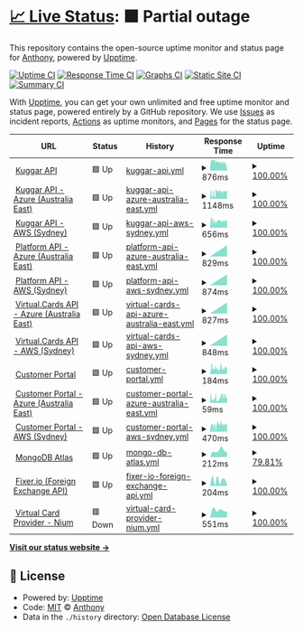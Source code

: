 # [📈 Live Status](https://demo.upptime.js.org): <!--live status--> **🟧 Partial outage**

This repository contains the open-source uptime monitor and status page for [Anthony](https://demo.upptime.js.org), powered by [Upptime](https://github.com/upptime/upptime).

[![Uptime CI](https://github.com/kuggar-anthony/upptime/workflows/Uptime%20CI/badge.svg)](https://github.com/kuggar-anthony/upptime/actions?query=workflow%3A%22Uptime+CI%22)
[![Response Time CI](https://github.com/kuggar-anthony/upptime/workflows/Response%20Time%20CI/badge.svg)](https://github.com/kuggar-anthony/upptime/actions?query=workflow%3A%22Response+Time+CI%22)
[![Graphs CI](https://github.com/kuggar-anthony/upptime/workflows/Graphs%20CI/badge.svg)](https://github.com/kuggar-anthony/upptime/actions?query=workflow%3A%22Graphs+CI%22)
[![Static Site CI](https://github.com/kuggar-anthony/upptime/workflows/Static%20Site%20CI/badge.svg)](https://github.com/kuggar-anthony/upptime/actions?query=workflow%3A%22Static+Site+CI%22)
[![Summary CI](https://github.com/kuggar-anthony/upptime/workflows/Summary%20CI/badge.svg)](https://github.com/kuggar-anthony/upptime/actions?query=workflow%3A%22Summary+CI%22)

With [Upptime](https://upptime.js.org), you can get your own unlimited and free uptime monitor and status page, powered entirely by a GitHub repository. We use [Issues](https://github.com/kuggar-anthony/upptime/issues) as incident reports, [Actions](https://github.com/kuggar-anthony/upptime/actions) as uptime monitors, and [Pages](https://demo.upptime.js.org) for the status page.

<!--start: status pages-->
<!-- This summary is generated by Upptime (https://github.com/upptime/upptime) -->
<!-- Do not edit this manually, your changes will be overwritten -->
<!-- prettier-ignore -->
| URL | Status | History | Response Time | Uptime |
| --- | ------ | ------- | ------------- | ------ |
| <img alt="" src="https://kugg.ar/favicon.ico" height="13"> [Kuggar API](https://api.kuggar.io/api/v2/ping) | 🟩 Up | [kuggar-api.yml](https://github.com/kuggar-anthony/upptime/commits/HEAD/history/kuggar-api.yml) | <details><summary><img alt="Response time graph" src="./graphs/kuggar-api/response-time-week.png" height="20"> 876ms</summary><br><a href="https://status.kuggar.io/history/kuggar-api"><img alt="Response time 892" src="https://img.shields.io/endpoint?url=https%3A%2F%2Fraw.githubusercontent.com%2Fkuggar-anthony%2Fupptime%2FHEAD%2Fapi%2Fkuggar-api%2Fresponse-time.json"></a><br><a href="https://status.kuggar.io/history/kuggar-api"><img alt="24-hour response time 983" src="https://img.shields.io/endpoint?url=https%3A%2F%2Fraw.githubusercontent.com%2Fkuggar-anthony%2Fupptime%2FHEAD%2Fapi%2Fkuggar-api%2Fresponse-time-day.json"></a><br><a href="https://status.kuggar.io/history/kuggar-api"><img alt="7-day response time 876" src="https://img.shields.io/endpoint?url=https%3A%2F%2Fraw.githubusercontent.com%2Fkuggar-anthony%2Fupptime%2FHEAD%2Fapi%2Fkuggar-api%2Fresponse-time-week.json"></a><br><a href="https://status.kuggar.io/history/kuggar-api"><img alt="30-day response time 892" src="https://img.shields.io/endpoint?url=https%3A%2F%2Fraw.githubusercontent.com%2Fkuggar-anthony%2Fupptime%2FHEAD%2Fapi%2Fkuggar-api%2Fresponse-time-month.json"></a><br><a href="https://status.kuggar.io/history/kuggar-api"><img alt="1-year response time 892" src="https://img.shields.io/endpoint?url=https%3A%2F%2Fraw.githubusercontent.com%2Fkuggar-anthony%2Fupptime%2FHEAD%2Fapi%2Fkuggar-api%2Fresponse-time-year.json"></a></details> | <details><summary><a href="https://status.kuggar.io/history/kuggar-api">100.00%</a></summary><a href="https://status.kuggar.io/history/kuggar-api"><img alt="All-time uptime 100.00%" src="https://img.shields.io/endpoint?url=https%3A%2F%2Fraw.githubusercontent.com%2Fkuggar-anthony%2Fupptime%2FHEAD%2Fapi%2Fkuggar-api%2Fuptime.json"></a><br><a href="https://status.kuggar.io/history/kuggar-api"><img alt="24-hour uptime 100.00%" src="https://img.shields.io/endpoint?url=https%3A%2F%2Fraw.githubusercontent.com%2Fkuggar-anthony%2Fupptime%2FHEAD%2Fapi%2Fkuggar-api%2Fuptime-day.json"></a><br><a href="https://status.kuggar.io/history/kuggar-api"><img alt="7-day uptime 100.00%" src="https://img.shields.io/endpoint?url=https%3A%2F%2Fraw.githubusercontent.com%2Fkuggar-anthony%2Fupptime%2FHEAD%2Fapi%2Fkuggar-api%2Fuptime-week.json"></a><br><a href="https://status.kuggar.io/history/kuggar-api"><img alt="30-day uptime 100.00%" src="https://img.shields.io/endpoint?url=https%3A%2F%2Fraw.githubusercontent.com%2Fkuggar-anthony%2Fupptime%2FHEAD%2Fapi%2Fkuggar-api%2Fuptime-month.json"></a><br><a href="https://status.kuggar.io/history/kuggar-api"><img alt="1-year uptime 100.00%" src="https://img.shields.io/endpoint?url=https%3A%2F%2Fraw.githubusercontent.com%2Fkuggar-anthony%2Fupptime%2FHEAD%2Fapi%2Fkuggar-api%2Fuptime-year.json"></a></details>
| <img alt="" src="https://kugg.ar/favicon.ico" height="13"> [Kuggar API - Azure (Australia East)](https://kuggar-prod-au-api.azurewebsites.net/api/v2/ping) | 🟩 Up | [kuggar-api-azure-australia-east.yml](https://github.com/kuggar-anthony/upptime/commits/HEAD/history/kuggar-api-azure-australia-east.yml) | <details><summary><img alt="Response time graph" src="./graphs/kuggar-api-azure-australia-east/response-time-week.png" height="20"> 1148ms</summary><br><a href="https://status.kuggar.io/history/kuggar-api-azure-australia-east"><img alt="Response time 794" src="https://img.shields.io/endpoint?url=https%3A%2F%2Fraw.githubusercontent.com%2Fkuggar-anthony%2Fupptime%2FHEAD%2Fapi%2Fkuggar-api-azure-australia-east%2Fresponse-time.json"></a><br><a href="https://status.kuggar.io/history/kuggar-api-azure-australia-east"><img alt="24-hour response time 3078" src="https://img.shields.io/endpoint?url=https%3A%2F%2Fraw.githubusercontent.com%2Fkuggar-anthony%2Fupptime%2FHEAD%2Fapi%2Fkuggar-api-azure-australia-east%2Fresponse-time-day.json"></a><br><a href="https://status.kuggar.io/history/kuggar-api-azure-australia-east"><img alt="7-day response time 1148" src="https://img.shields.io/endpoint?url=https%3A%2F%2Fraw.githubusercontent.com%2Fkuggar-anthony%2Fupptime%2FHEAD%2Fapi%2Fkuggar-api-azure-australia-east%2Fresponse-time-week.json"></a><br><a href="https://status.kuggar.io/history/kuggar-api-azure-australia-east"><img alt="30-day response time 794" src="https://img.shields.io/endpoint?url=https%3A%2F%2Fraw.githubusercontent.com%2Fkuggar-anthony%2Fupptime%2FHEAD%2Fapi%2Fkuggar-api-azure-australia-east%2Fresponse-time-month.json"></a><br><a href="https://status.kuggar.io/history/kuggar-api-azure-australia-east"><img alt="1-year response time 794" src="https://img.shields.io/endpoint?url=https%3A%2F%2Fraw.githubusercontent.com%2Fkuggar-anthony%2Fupptime%2FHEAD%2Fapi%2Fkuggar-api-azure-australia-east%2Fresponse-time-year.json"></a></details> | <details><summary><a href="https://status.kuggar.io/history/kuggar-api-azure-australia-east">100.00%</a></summary><a href="https://status.kuggar.io/history/kuggar-api-azure-australia-east"><img alt="All-time uptime 100.00%" src="https://img.shields.io/endpoint?url=https%3A%2F%2Fraw.githubusercontent.com%2Fkuggar-anthony%2Fupptime%2FHEAD%2Fapi%2Fkuggar-api-azure-australia-east%2Fuptime.json"></a><br><a href="https://status.kuggar.io/history/kuggar-api-azure-australia-east"><img alt="24-hour uptime 100.00%" src="https://img.shields.io/endpoint?url=https%3A%2F%2Fraw.githubusercontent.com%2Fkuggar-anthony%2Fupptime%2FHEAD%2Fapi%2Fkuggar-api-azure-australia-east%2Fuptime-day.json"></a><br><a href="https://status.kuggar.io/history/kuggar-api-azure-australia-east"><img alt="7-day uptime 100.00%" src="https://img.shields.io/endpoint?url=https%3A%2F%2Fraw.githubusercontent.com%2Fkuggar-anthony%2Fupptime%2FHEAD%2Fapi%2Fkuggar-api-azure-australia-east%2Fuptime-week.json"></a><br><a href="https://status.kuggar.io/history/kuggar-api-azure-australia-east"><img alt="30-day uptime 100.00%" src="https://img.shields.io/endpoint?url=https%3A%2F%2Fraw.githubusercontent.com%2Fkuggar-anthony%2Fupptime%2FHEAD%2Fapi%2Fkuggar-api-azure-australia-east%2Fuptime-month.json"></a><br><a href="https://status.kuggar.io/history/kuggar-api-azure-australia-east"><img alt="1-year uptime 100.00%" src="https://img.shields.io/endpoint?url=https%3A%2F%2Fraw.githubusercontent.com%2Fkuggar-anthony%2Fupptime%2FHEAD%2Fapi%2Fkuggar-api-azure-australia-east%2Fuptime-year.json"></a></details>
| <img alt="" src="https://kugg.ar/favicon.ico" height="13"> [Kuggar API - AWS (Sydney)](http://kuggarprodauapiv2-env.eba-yzpksewj.ap-southeast-2.elasticbeanstalk.com/api/v2/ping) | 🟩 Up | [kuggar-api-aws-sydney.yml](https://github.com/kuggar-anthony/upptime/commits/HEAD/history/kuggar-api-aws-sydney.yml) | <details><summary><img alt="Response time graph" src="./graphs/kuggar-api-aws-sydney/response-time-week.png" height="20"> 656ms</summary><br><a href="https://status.kuggar.io/history/kuggar-api-aws-sydney"><img alt="Response time 452" src="https://img.shields.io/endpoint?url=https%3A%2F%2Fraw.githubusercontent.com%2Fkuggar-anthony%2Fupptime%2FHEAD%2Fapi%2Fkuggar-api-aws-sydney%2Fresponse-time.json"></a><br><a href="https://status.kuggar.io/history/kuggar-api-aws-sydney"><img alt="24-hour response time 447" src="https://img.shields.io/endpoint?url=https%3A%2F%2Fraw.githubusercontent.com%2Fkuggar-anthony%2Fupptime%2FHEAD%2Fapi%2Fkuggar-api-aws-sydney%2Fresponse-time-day.json"></a><br><a href="https://status.kuggar.io/history/kuggar-api-aws-sydney"><img alt="7-day response time 656" src="https://img.shields.io/endpoint?url=https%3A%2F%2Fraw.githubusercontent.com%2Fkuggar-anthony%2Fupptime%2FHEAD%2Fapi%2Fkuggar-api-aws-sydney%2Fresponse-time-week.json"></a><br><a href="https://status.kuggar.io/history/kuggar-api-aws-sydney"><img alt="30-day response time 452" src="https://img.shields.io/endpoint?url=https%3A%2F%2Fraw.githubusercontent.com%2Fkuggar-anthony%2Fupptime%2FHEAD%2Fapi%2Fkuggar-api-aws-sydney%2Fresponse-time-month.json"></a><br><a href="https://status.kuggar.io/history/kuggar-api-aws-sydney"><img alt="1-year response time 452" src="https://img.shields.io/endpoint?url=https%3A%2F%2Fraw.githubusercontent.com%2Fkuggar-anthony%2Fupptime%2FHEAD%2Fapi%2Fkuggar-api-aws-sydney%2Fresponse-time-year.json"></a></details> | <details><summary><a href="https://status.kuggar.io/history/kuggar-api-aws-sydney">100.00%</a></summary><a href="https://status.kuggar.io/history/kuggar-api-aws-sydney"><img alt="All-time uptime 100.00%" src="https://img.shields.io/endpoint?url=https%3A%2F%2Fraw.githubusercontent.com%2Fkuggar-anthony%2Fupptime%2FHEAD%2Fapi%2Fkuggar-api-aws-sydney%2Fuptime.json"></a><br><a href="https://status.kuggar.io/history/kuggar-api-aws-sydney"><img alt="24-hour uptime 100.00%" src="https://img.shields.io/endpoint?url=https%3A%2F%2Fraw.githubusercontent.com%2Fkuggar-anthony%2Fupptime%2FHEAD%2Fapi%2Fkuggar-api-aws-sydney%2Fuptime-day.json"></a><br><a href="https://status.kuggar.io/history/kuggar-api-aws-sydney"><img alt="7-day uptime 100.00%" src="https://img.shields.io/endpoint?url=https%3A%2F%2Fraw.githubusercontent.com%2Fkuggar-anthony%2Fupptime%2FHEAD%2Fapi%2Fkuggar-api-aws-sydney%2Fuptime-week.json"></a><br><a href="https://status.kuggar.io/history/kuggar-api-aws-sydney"><img alt="30-day uptime 100.00%" src="https://img.shields.io/endpoint?url=https%3A%2F%2Fraw.githubusercontent.com%2Fkuggar-anthony%2Fupptime%2FHEAD%2Fapi%2Fkuggar-api-aws-sydney%2Fuptime-month.json"></a><br><a href="https://status.kuggar.io/history/kuggar-api-aws-sydney"><img alt="1-year uptime 100.00%" src="https://img.shields.io/endpoint?url=https%3A%2F%2Fraw.githubusercontent.com%2Fkuggar-anthony%2Fupptime%2FHEAD%2Fapi%2Fkuggar-api-aws-sydney%2Fuptime-year.json"></a></details>
| <img alt="" src="https://kugg.ar/favicon.ico" height="13"> [Platform API - Azure (Australia East)](https://platform.az.au.kuggar.io/api/v2/codes/currency) | 🟩 Up | [platform-api-azure-australia-east.yml](https://github.com/kuggar-anthony/upptime/commits/HEAD/history/platform-api-azure-australia-east.yml) | <details><summary><img alt="Response time graph" src="./graphs/platform-api-azure-australia-east/response-time-week.png" height="20"> 829ms</summary><br><a href="https://status.kuggar.io/history/platform-api-azure-australia-east"><img alt="Response time 853" src="https://img.shields.io/endpoint?url=https%3A%2F%2Fraw.githubusercontent.com%2Fkuggar-anthony%2Fupptime%2FHEAD%2Fapi%2Fplatform-api-azure-australia-east%2Fresponse-time.json"></a><br><a href="https://status.kuggar.io/history/platform-api-azure-australia-east"><img alt="24-hour response time 873" src="https://img.shields.io/endpoint?url=https%3A%2F%2Fraw.githubusercontent.com%2Fkuggar-anthony%2Fupptime%2FHEAD%2Fapi%2Fplatform-api-azure-australia-east%2Fresponse-time-day.json"></a><br><a href="https://status.kuggar.io/history/platform-api-azure-australia-east"><img alt="7-day response time 829" src="https://img.shields.io/endpoint?url=https%3A%2F%2Fraw.githubusercontent.com%2Fkuggar-anthony%2Fupptime%2FHEAD%2Fapi%2Fplatform-api-azure-australia-east%2Fresponse-time-week.json"></a><br><a href="https://status.kuggar.io/history/platform-api-azure-australia-east"><img alt="30-day response time 853" src="https://img.shields.io/endpoint?url=https%3A%2F%2Fraw.githubusercontent.com%2Fkuggar-anthony%2Fupptime%2FHEAD%2Fapi%2Fplatform-api-azure-australia-east%2Fresponse-time-month.json"></a><br><a href="https://status.kuggar.io/history/platform-api-azure-australia-east"><img alt="1-year response time 853" src="https://img.shields.io/endpoint?url=https%3A%2F%2Fraw.githubusercontent.com%2Fkuggar-anthony%2Fupptime%2FHEAD%2Fapi%2Fplatform-api-azure-australia-east%2Fresponse-time-year.json"></a></details> | <details><summary><a href="https://status.kuggar.io/history/platform-api-azure-australia-east">100.00%</a></summary><a href="https://status.kuggar.io/history/platform-api-azure-australia-east"><img alt="All-time uptime 100.00%" src="https://img.shields.io/endpoint?url=https%3A%2F%2Fraw.githubusercontent.com%2Fkuggar-anthony%2Fupptime%2FHEAD%2Fapi%2Fplatform-api-azure-australia-east%2Fuptime.json"></a><br><a href="https://status.kuggar.io/history/platform-api-azure-australia-east"><img alt="24-hour uptime 100.00%" src="https://img.shields.io/endpoint?url=https%3A%2F%2Fraw.githubusercontent.com%2Fkuggar-anthony%2Fupptime%2FHEAD%2Fapi%2Fplatform-api-azure-australia-east%2Fuptime-day.json"></a><br><a href="https://status.kuggar.io/history/platform-api-azure-australia-east"><img alt="7-day uptime 100.00%" src="https://img.shields.io/endpoint?url=https%3A%2F%2Fraw.githubusercontent.com%2Fkuggar-anthony%2Fupptime%2FHEAD%2Fapi%2Fplatform-api-azure-australia-east%2Fuptime-week.json"></a><br><a href="https://status.kuggar.io/history/platform-api-azure-australia-east"><img alt="30-day uptime 100.00%" src="https://img.shields.io/endpoint?url=https%3A%2F%2Fraw.githubusercontent.com%2Fkuggar-anthony%2Fupptime%2FHEAD%2Fapi%2Fplatform-api-azure-australia-east%2Fuptime-month.json"></a><br><a href="https://status.kuggar.io/history/platform-api-azure-australia-east"><img alt="1-year uptime 100.00%" src="https://img.shields.io/endpoint?url=https%3A%2F%2Fraw.githubusercontent.com%2Fkuggar-anthony%2Fupptime%2FHEAD%2Fapi%2Fplatform-api-azure-australia-east%2Fuptime-year.json"></a></details>
| <img alt="" src="https://kugg.ar/favicon.ico" height="13"> [Platform API - AWS (Sydney)](https://platform.aws.au.kuggar.io/api/v2/codes/currency) | 🟩 Up | [platform-api-aws-sydney.yml](https://github.com/kuggar-anthony/upptime/commits/HEAD/history/platform-api-aws-sydney.yml) | <details><summary><img alt="Response time graph" src="./graphs/platform-api-aws-sydney/response-time-week.png" height="20"> 874ms</summary><br><a href="https://status.kuggar.io/history/platform-api-aws-sydney"><img alt="Response time 894" src="https://img.shields.io/endpoint?url=https%3A%2F%2Fraw.githubusercontent.com%2Fkuggar-anthony%2Fupptime%2FHEAD%2Fapi%2Fplatform-api-aws-sydney%2Fresponse-time.json"></a><br><a href="https://status.kuggar.io/history/platform-api-aws-sydney"><img alt="24-hour response time 908" src="https://img.shields.io/endpoint?url=https%3A%2F%2Fraw.githubusercontent.com%2Fkuggar-anthony%2Fupptime%2FHEAD%2Fapi%2Fplatform-api-aws-sydney%2Fresponse-time-day.json"></a><br><a href="https://status.kuggar.io/history/platform-api-aws-sydney"><img alt="7-day response time 874" src="https://img.shields.io/endpoint?url=https%3A%2F%2Fraw.githubusercontent.com%2Fkuggar-anthony%2Fupptime%2FHEAD%2Fapi%2Fplatform-api-aws-sydney%2Fresponse-time-week.json"></a><br><a href="https://status.kuggar.io/history/platform-api-aws-sydney"><img alt="30-day response time 894" src="https://img.shields.io/endpoint?url=https%3A%2F%2Fraw.githubusercontent.com%2Fkuggar-anthony%2Fupptime%2FHEAD%2Fapi%2Fplatform-api-aws-sydney%2Fresponse-time-month.json"></a><br><a href="https://status.kuggar.io/history/platform-api-aws-sydney"><img alt="1-year response time 894" src="https://img.shields.io/endpoint?url=https%3A%2F%2Fraw.githubusercontent.com%2Fkuggar-anthony%2Fupptime%2FHEAD%2Fapi%2Fplatform-api-aws-sydney%2Fresponse-time-year.json"></a></details> | <details><summary><a href="https://status.kuggar.io/history/platform-api-aws-sydney">100.00%</a></summary><a href="https://status.kuggar.io/history/platform-api-aws-sydney"><img alt="All-time uptime 100.00%" src="https://img.shields.io/endpoint?url=https%3A%2F%2Fraw.githubusercontent.com%2Fkuggar-anthony%2Fupptime%2FHEAD%2Fapi%2Fplatform-api-aws-sydney%2Fuptime.json"></a><br><a href="https://status.kuggar.io/history/platform-api-aws-sydney"><img alt="24-hour uptime 100.00%" src="https://img.shields.io/endpoint?url=https%3A%2F%2Fraw.githubusercontent.com%2Fkuggar-anthony%2Fupptime%2FHEAD%2Fapi%2Fplatform-api-aws-sydney%2Fuptime-day.json"></a><br><a href="https://status.kuggar.io/history/platform-api-aws-sydney"><img alt="7-day uptime 100.00%" src="https://img.shields.io/endpoint?url=https%3A%2F%2Fraw.githubusercontent.com%2Fkuggar-anthony%2Fupptime%2FHEAD%2Fapi%2Fplatform-api-aws-sydney%2Fuptime-week.json"></a><br><a href="https://status.kuggar.io/history/platform-api-aws-sydney"><img alt="30-day uptime 100.00%" src="https://img.shields.io/endpoint?url=https%3A%2F%2Fraw.githubusercontent.com%2Fkuggar-anthony%2Fupptime%2FHEAD%2Fapi%2Fplatform-api-aws-sydney%2Fuptime-month.json"></a><br><a href="https://status.kuggar.io/history/platform-api-aws-sydney"><img alt="1-year uptime 100.00%" src="https://img.shields.io/endpoint?url=https%3A%2F%2Fraw.githubusercontent.com%2Fkuggar-anthony%2Fupptime%2FHEAD%2Fapi%2Fplatform-api-aws-sydney%2Fuptime-year.json"></a></details>
| <img alt="" src="https://kugg.ar/favicon.ico" height="13"> [Virtual.Cards API - Azure (Australia East)](https://virtualcards.az.au.kuggar.io/api/v2/virtual_card/list) | 🟩 Up | [virtual-cards-api-azure-australia-east.yml](https://github.com/kuggar-anthony/upptime/commits/HEAD/history/virtual-cards-api-azure-australia-east.yml) | <details><summary><img alt="Response time graph" src="./graphs/virtual-cards-api-azure-australia-east/response-time-week.png" height="20"> 827ms</summary><br><a href="https://status.kuggar.io/history/virtual-cards-api-azure-australia-east"><img alt="Response time 831" src="https://img.shields.io/endpoint?url=https%3A%2F%2Fraw.githubusercontent.com%2Fkuggar-anthony%2Fupptime%2FHEAD%2Fapi%2Fvirtual-cards-api-azure-australia-east%2Fresponse-time.json"></a><br><a href="https://status.kuggar.io/history/virtual-cards-api-azure-australia-east"><img alt="24-hour response time 911" src="https://img.shields.io/endpoint?url=https%3A%2F%2Fraw.githubusercontent.com%2Fkuggar-anthony%2Fupptime%2FHEAD%2Fapi%2Fvirtual-cards-api-azure-australia-east%2Fresponse-time-day.json"></a><br><a href="https://status.kuggar.io/history/virtual-cards-api-azure-australia-east"><img alt="7-day response time 827" src="https://img.shields.io/endpoint?url=https%3A%2F%2Fraw.githubusercontent.com%2Fkuggar-anthony%2Fupptime%2FHEAD%2Fapi%2Fvirtual-cards-api-azure-australia-east%2Fresponse-time-week.json"></a><br><a href="https://status.kuggar.io/history/virtual-cards-api-azure-australia-east"><img alt="30-day response time 831" src="https://img.shields.io/endpoint?url=https%3A%2F%2Fraw.githubusercontent.com%2Fkuggar-anthony%2Fupptime%2FHEAD%2Fapi%2Fvirtual-cards-api-azure-australia-east%2Fresponse-time-month.json"></a><br><a href="https://status.kuggar.io/history/virtual-cards-api-azure-australia-east"><img alt="1-year response time 831" src="https://img.shields.io/endpoint?url=https%3A%2F%2Fraw.githubusercontent.com%2Fkuggar-anthony%2Fupptime%2FHEAD%2Fapi%2Fvirtual-cards-api-azure-australia-east%2Fresponse-time-year.json"></a></details> | <details><summary><a href="https://status.kuggar.io/history/virtual-cards-api-azure-australia-east">100.00%</a></summary><a href="https://status.kuggar.io/history/virtual-cards-api-azure-australia-east"><img alt="All-time uptime 99.95%" src="https://img.shields.io/endpoint?url=https%3A%2F%2Fraw.githubusercontent.com%2Fkuggar-anthony%2Fupptime%2FHEAD%2Fapi%2Fvirtual-cards-api-azure-australia-east%2Fuptime.json"></a><br><a href="https://status.kuggar.io/history/virtual-cards-api-azure-australia-east"><img alt="24-hour uptime 100.00%" src="https://img.shields.io/endpoint?url=https%3A%2F%2Fraw.githubusercontent.com%2Fkuggar-anthony%2Fupptime%2FHEAD%2Fapi%2Fvirtual-cards-api-azure-australia-east%2Fuptime-day.json"></a><br><a href="https://status.kuggar.io/history/virtual-cards-api-azure-australia-east"><img alt="7-day uptime 100.00%" src="https://img.shields.io/endpoint?url=https%3A%2F%2Fraw.githubusercontent.com%2Fkuggar-anthony%2Fupptime%2FHEAD%2Fapi%2Fvirtual-cards-api-azure-australia-east%2Fuptime-week.json"></a><br><a href="https://status.kuggar.io/history/virtual-cards-api-azure-australia-east"><img alt="30-day uptime 99.95%" src="https://img.shields.io/endpoint?url=https%3A%2F%2Fraw.githubusercontent.com%2Fkuggar-anthony%2Fupptime%2FHEAD%2Fapi%2Fvirtual-cards-api-azure-australia-east%2Fuptime-month.json"></a><br><a href="https://status.kuggar.io/history/virtual-cards-api-azure-australia-east"><img alt="1-year uptime 99.95%" src="https://img.shields.io/endpoint?url=https%3A%2F%2Fraw.githubusercontent.com%2Fkuggar-anthony%2Fupptime%2FHEAD%2Fapi%2Fvirtual-cards-api-azure-australia-east%2Fuptime-year.json"></a></details>
| <img alt="" src="https://kugg.ar/favicon.ico" height="13"> [Virtual.Cards API - AWS (Sydney)](https://virtualcards.aws.au.kuggar.io/api/v2/virtual_card/list) | 🟩 Up | [virtual-cards-api-aws-sydney.yml](https://github.com/kuggar-anthony/upptime/commits/HEAD/history/virtual-cards-api-aws-sydney.yml) | <details><summary><img alt="Response time graph" src="./graphs/virtual-cards-api-aws-sydney/response-time-week.png" height="20"> 848ms</summary><br><a href="https://status.kuggar.io/history/virtual-cards-api-aws-sydney"><img alt="Response time 861" src="https://img.shields.io/endpoint?url=https%3A%2F%2Fraw.githubusercontent.com%2Fkuggar-anthony%2Fupptime%2FHEAD%2Fapi%2Fvirtual-cards-api-aws-sydney%2Fresponse-time.json"></a><br><a href="https://status.kuggar.io/history/virtual-cards-api-aws-sydney"><img alt="24-hour response time 887" src="https://img.shields.io/endpoint?url=https%3A%2F%2Fraw.githubusercontent.com%2Fkuggar-anthony%2Fupptime%2FHEAD%2Fapi%2Fvirtual-cards-api-aws-sydney%2Fresponse-time-day.json"></a><br><a href="https://status.kuggar.io/history/virtual-cards-api-aws-sydney"><img alt="7-day response time 848" src="https://img.shields.io/endpoint?url=https%3A%2F%2Fraw.githubusercontent.com%2Fkuggar-anthony%2Fupptime%2FHEAD%2Fapi%2Fvirtual-cards-api-aws-sydney%2Fresponse-time-week.json"></a><br><a href="https://status.kuggar.io/history/virtual-cards-api-aws-sydney"><img alt="30-day response time 861" src="https://img.shields.io/endpoint?url=https%3A%2F%2Fraw.githubusercontent.com%2Fkuggar-anthony%2Fupptime%2FHEAD%2Fapi%2Fvirtual-cards-api-aws-sydney%2Fresponse-time-month.json"></a><br><a href="https://status.kuggar.io/history/virtual-cards-api-aws-sydney"><img alt="1-year response time 861" src="https://img.shields.io/endpoint?url=https%3A%2F%2Fraw.githubusercontent.com%2Fkuggar-anthony%2Fupptime%2FHEAD%2Fapi%2Fvirtual-cards-api-aws-sydney%2Fresponse-time-year.json"></a></details> | <details><summary><a href="https://status.kuggar.io/history/virtual-cards-api-aws-sydney">100.00%</a></summary><a href="https://status.kuggar.io/history/virtual-cards-api-aws-sydney"><img alt="All-time uptime 100.00%" src="https://img.shields.io/endpoint?url=https%3A%2F%2Fraw.githubusercontent.com%2Fkuggar-anthony%2Fupptime%2FHEAD%2Fapi%2Fvirtual-cards-api-aws-sydney%2Fuptime.json"></a><br><a href="https://status.kuggar.io/history/virtual-cards-api-aws-sydney"><img alt="24-hour uptime 100.00%" src="https://img.shields.io/endpoint?url=https%3A%2F%2Fraw.githubusercontent.com%2Fkuggar-anthony%2Fupptime%2FHEAD%2Fapi%2Fvirtual-cards-api-aws-sydney%2Fuptime-day.json"></a><br><a href="https://status.kuggar.io/history/virtual-cards-api-aws-sydney"><img alt="7-day uptime 100.00%" src="https://img.shields.io/endpoint?url=https%3A%2F%2Fraw.githubusercontent.com%2Fkuggar-anthony%2Fupptime%2FHEAD%2Fapi%2Fvirtual-cards-api-aws-sydney%2Fuptime-week.json"></a><br><a href="https://status.kuggar.io/history/virtual-cards-api-aws-sydney"><img alt="30-day uptime 100.00%" src="https://img.shields.io/endpoint?url=https%3A%2F%2Fraw.githubusercontent.com%2Fkuggar-anthony%2Fupptime%2FHEAD%2Fapi%2Fvirtual-cards-api-aws-sydney%2Fuptime-month.json"></a><br><a href="https://status.kuggar.io/history/virtual-cards-api-aws-sydney"><img alt="1-year uptime 100.00%" src="https://img.shields.io/endpoint?url=https%3A%2F%2Fraw.githubusercontent.com%2Fkuggar-anthony%2Fupptime%2FHEAD%2Fapi%2Fvirtual-cards-api-aws-sydney%2Fuptime-year.json"></a></details>
| <img alt="" src="https://kugg.ar/favicon.ico" height="13"> [Customer Portal](https://portal.kuggar.io/index.html) | 🟩 Up | [customer-portal.yml](https://github.com/kuggar-anthony/upptime/commits/HEAD/history/customer-portal.yml) | <details><summary><img alt="Response time graph" src="./graphs/customer-portal/response-time-week.png" height="20"> 184ms</summary><br><a href="https://status.kuggar.io/history/customer-portal"><img alt="Response time 214" src="https://img.shields.io/endpoint?url=https%3A%2F%2Fraw.githubusercontent.com%2Fkuggar-anthony%2Fupptime%2FHEAD%2Fapi%2Fcustomer-portal%2Fresponse-time.json"></a><br><a href="https://status.kuggar.io/history/customer-portal"><img alt="24-hour response time 131" src="https://img.shields.io/endpoint?url=https%3A%2F%2Fraw.githubusercontent.com%2Fkuggar-anthony%2Fupptime%2FHEAD%2Fapi%2Fcustomer-portal%2Fresponse-time-day.json"></a><br><a href="https://status.kuggar.io/history/customer-portal"><img alt="7-day response time 184" src="https://img.shields.io/endpoint?url=https%3A%2F%2Fraw.githubusercontent.com%2Fkuggar-anthony%2Fupptime%2FHEAD%2Fapi%2Fcustomer-portal%2Fresponse-time-week.json"></a><br><a href="https://status.kuggar.io/history/customer-portal"><img alt="30-day response time 214" src="https://img.shields.io/endpoint?url=https%3A%2F%2Fraw.githubusercontent.com%2Fkuggar-anthony%2Fupptime%2FHEAD%2Fapi%2Fcustomer-portal%2Fresponse-time-month.json"></a><br><a href="https://status.kuggar.io/history/customer-portal"><img alt="1-year response time 214" src="https://img.shields.io/endpoint?url=https%3A%2F%2Fraw.githubusercontent.com%2Fkuggar-anthony%2Fupptime%2FHEAD%2Fapi%2Fcustomer-portal%2Fresponse-time-year.json"></a></details> | <details><summary><a href="https://status.kuggar.io/history/customer-portal">100.00%</a></summary><a href="https://status.kuggar.io/history/customer-portal"><img alt="All-time uptime 100.00%" src="https://img.shields.io/endpoint?url=https%3A%2F%2Fraw.githubusercontent.com%2Fkuggar-anthony%2Fupptime%2FHEAD%2Fapi%2Fcustomer-portal%2Fuptime.json"></a><br><a href="https://status.kuggar.io/history/customer-portal"><img alt="24-hour uptime 100.00%" src="https://img.shields.io/endpoint?url=https%3A%2F%2Fraw.githubusercontent.com%2Fkuggar-anthony%2Fupptime%2FHEAD%2Fapi%2Fcustomer-portal%2Fuptime-day.json"></a><br><a href="https://status.kuggar.io/history/customer-portal"><img alt="7-day uptime 100.00%" src="https://img.shields.io/endpoint?url=https%3A%2F%2Fraw.githubusercontent.com%2Fkuggar-anthony%2Fupptime%2FHEAD%2Fapi%2Fcustomer-portal%2Fuptime-week.json"></a><br><a href="https://status.kuggar.io/history/customer-portal"><img alt="30-day uptime 100.00%" src="https://img.shields.io/endpoint?url=https%3A%2F%2Fraw.githubusercontent.com%2Fkuggar-anthony%2Fupptime%2FHEAD%2Fapi%2Fcustomer-portal%2Fuptime-month.json"></a><br><a href="https://status.kuggar.io/history/customer-portal"><img alt="1-year uptime 100.00%" src="https://img.shields.io/endpoint?url=https%3A%2F%2Fraw.githubusercontent.com%2Fkuggar-anthony%2Fupptime%2FHEAD%2Fapi%2Fcustomer-portal%2Fuptime-year.json"></a></details>
| <img alt="" src="https://kugg.ar/favicon.ico" height="13"> [Customer Portal - Azure (Australia East)](https://ambitious-bush-0f1487400.1.azurestaticapps.net/index.html) | 🟩 Up | [customer-portal-azure-australia-east.yml](https://github.com/kuggar-anthony/upptime/commits/HEAD/history/customer-portal-azure-australia-east.yml) | <details><summary><img alt="Response time graph" src="./graphs/customer-portal-azure-australia-east/response-time-week.png" height="20"> 59ms</summary><br><a href="https://status.kuggar.io/history/customer-portal-azure-australia-east"><img alt="Response time 62" src="https://img.shields.io/endpoint?url=https%3A%2F%2Fraw.githubusercontent.com%2Fkuggar-anthony%2Fupptime%2FHEAD%2Fapi%2Fcustomer-portal-azure-australia-east%2Fresponse-time.json"></a><br><a href="https://status.kuggar.io/history/customer-portal-azure-australia-east"><img alt="24-hour response time 49" src="https://img.shields.io/endpoint?url=https%3A%2F%2Fraw.githubusercontent.com%2Fkuggar-anthony%2Fupptime%2FHEAD%2Fapi%2Fcustomer-portal-azure-australia-east%2Fresponse-time-day.json"></a><br><a href="https://status.kuggar.io/history/customer-portal-azure-australia-east"><img alt="7-day response time 59" src="https://img.shields.io/endpoint?url=https%3A%2F%2Fraw.githubusercontent.com%2Fkuggar-anthony%2Fupptime%2FHEAD%2Fapi%2Fcustomer-portal-azure-australia-east%2Fresponse-time-week.json"></a><br><a href="https://status.kuggar.io/history/customer-portal-azure-australia-east"><img alt="30-day response time 62" src="https://img.shields.io/endpoint?url=https%3A%2F%2Fraw.githubusercontent.com%2Fkuggar-anthony%2Fupptime%2FHEAD%2Fapi%2Fcustomer-portal-azure-australia-east%2Fresponse-time-month.json"></a><br><a href="https://status.kuggar.io/history/customer-portal-azure-australia-east"><img alt="1-year response time 62" src="https://img.shields.io/endpoint?url=https%3A%2F%2Fraw.githubusercontent.com%2Fkuggar-anthony%2Fupptime%2FHEAD%2Fapi%2Fcustomer-portal-azure-australia-east%2Fresponse-time-year.json"></a></details> | <details><summary><a href="https://status.kuggar.io/history/customer-portal-azure-australia-east">100.00%</a></summary><a href="https://status.kuggar.io/history/customer-portal-azure-australia-east"><img alt="All-time uptime 100.00%" src="https://img.shields.io/endpoint?url=https%3A%2F%2Fraw.githubusercontent.com%2Fkuggar-anthony%2Fupptime%2FHEAD%2Fapi%2Fcustomer-portal-azure-australia-east%2Fuptime.json"></a><br><a href="https://status.kuggar.io/history/customer-portal-azure-australia-east"><img alt="24-hour uptime 100.00%" src="https://img.shields.io/endpoint?url=https%3A%2F%2Fraw.githubusercontent.com%2Fkuggar-anthony%2Fupptime%2FHEAD%2Fapi%2Fcustomer-portal-azure-australia-east%2Fuptime-day.json"></a><br><a href="https://status.kuggar.io/history/customer-portal-azure-australia-east"><img alt="7-day uptime 100.00%" src="https://img.shields.io/endpoint?url=https%3A%2F%2Fraw.githubusercontent.com%2Fkuggar-anthony%2Fupptime%2FHEAD%2Fapi%2Fcustomer-portal-azure-australia-east%2Fuptime-week.json"></a><br><a href="https://status.kuggar.io/history/customer-portal-azure-australia-east"><img alt="30-day uptime 100.00%" src="https://img.shields.io/endpoint?url=https%3A%2F%2Fraw.githubusercontent.com%2Fkuggar-anthony%2Fupptime%2FHEAD%2Fapi%2Fcustomer-portal-azure-australia-east%2Fuptime-month.json"></a><br><a href="https://status.kuggar.io/history/customer-portal-azure-australia-east"><img alt="1-year uptime 100.00%" src="https://img.shields.io/endpoint?url=https%3A%2F%2Fraw.githubusercontent.com%2Fkuggar-anthony%2Fupptime%2FHEAD%2Fapi%2Fcustomer-portal-azure-australia-east%2Fuptime-year.json"></a></details>
| <img alt="" src="https://kugg.ar/favicon.ico" height="13"> [Customer Portal - AWS (Sydney)](http://kuggar-prod-web-cp.s3-website-ap-southeast-2.amazonaws.com/index.html) | 🟩 Up | [customer-portal-aws-sydney.yml](https://github.com/kuggar-anthony/upptime/commits/HEAD/history/customer-portal-aws-sydney.yml) | <details><summary><img alt="Response time graph" src="./graphs/customer-portal-aws-sydney/response-time-week.png" height="20"> 470ms</summary><br><a href="https://status.kuggar.io/history/customer-portal-aws-sydney"><img alt="Response time 485" src="https://img.shields.io/endpoint?url=https%3A%2F%2Fraw.githubusercontent.com%2Fkuggar-anthony%2Fupptime%2FHEAD%2Fapi%2Fcustomer-portal-aws-sydney%2Fresponse-time.json"></a><br><a href="https://status.kuggar.io/history/customer-portal-aws-sydney"><img alt="24-hour response time 492" src="https://img.shields.io/endpoint?url=https%3A%2F%2Fraw.githubusercontent.com%2Fkuggar-anthony%2Fupptime%2FHEAD%2Fapi%2Fcustomer-portal-aws-sydney%2Fresponse-time-day.json"></a><br><a href="https://status.kuggar.io/history/customer-portal-aws-sydney"><img alt="7-day response time 470" src="https://img.shields.io/endpoint?url=https%3A%2F%2Fraw.githubusercontent.com%2Fkuggar-anthony%2Fupptime%2FHEAD%2Fapi%2Fcustomer-portal-aws-sydney%2Fresponse-time-week.json"></a><br><a href="https://status.kuggar.io/history/customer-portal-aws-sydney"><img alt="30-day response time 485" src="https://img.shields.io/endpoint?url=https%3A%2F%2Fraw.githubusercontent.com%2Fkuggar-anthony%2Fupptime%2FHEAD%2Fapi%2Fcustomer-portal-aws-sydney%2Fresponse-time-month.json"></a><br><a href="https://status.kuggar.io/history/customer-portal-aws-sydney"><img alt="1-year response time 485" src="https://img.shields.io/endpoint?url=https%3A%2F%2Fraw.githubusercontent.com%2Fkuggar-anthony%2Fupptime%2FHEAD%2Fapi%2Fcustomer-portal-aws-sydney%2Fresponse-time-year.json"></a></details> | <details><summary><a href="https://status.kuggar.io/history/customer-portal-aws-sydney">100.00%</a></summary><a href="https://status.kuggar.io/history/customer-portal-aws-sydney"><img alt="All-time uptime 99.95%" src="https://img.shields.io/endpoint?url=https%3A%2F%2Fraw.githubusercontent.com%2Fkuggar-anthony%2Fupptime%2FHEAD%2Fapi%2Fcustomer-portal-aws-sydney%2Fuptime.json"></a><br><a href="https://status.kuggar.io/history/customer-portal-aws-sydney"><img alt="24-hour uptime 100.00%" src="https://img.shields.io/endpoint?url=https%3A%2F%2Fraw.githubusercontent.com%2Fkuggar-anthony%2Fupptime%2FHEAD%2Fapi%2Fcustomer-portal-aws-sydney%2Fuptime-day.json"></a><br><a href="https://status.kuggar.io/history/customer-portal-aws-sydney"><img alt="7-day uptime 100.00%" src="https://img.shields.io/endpoint?url=https%3A%2F%2Fraw.githubusercontent.com%2Fkuggar-anthony%2Fupptime%2FHEAD%2Fapi%2Fcustomer-portal-aws-sydney%2Fuptime-week.json"></a><br><a href="https://status.kuggar.io/history/customer-portal-aws-sydney"><img alt="30-day uptime 99.95%" src="https://img.shields.io/endpoint?url=https%3A%2F%2Fraw.githubusercontent.com%2Fkuggar-anthony%2Fupptime%2FHEAD%2Fapi%2Fcustomer-portal-aws-sydney%2Fuptime-month.json"></a><br><a href="https://status.kuggar.io/history/customer-portal-aws-sydney"><img alt="1-year uptime 99.95%" src="https://img.shields.io/endpoint?url=https%3A%2F%2Fraw.githubusercontent.com%2Fkuggar-anthony%2Fupptime%2FHEAD%2Fapi%2Fcustomer-portal-aws-sydney%2Fuptime-year.json"></a></details>
| <img alt="" src="https://www.mongodb.com/assets/images/global/favicon.ico" height="13"> [MongoDB Atlas](https://status.cloud.mongodb.com/api/v2/status.json) | 🟩 Up | [mongo-db-atlas.yml](https://github.com/kuggar-anthony/upptime/commits/HEAD/history/mongo-db-atlas.yml) | <details><summary><img alt="Response time graph" src="./graphs/mongo-db-atlas/response-time-week.png" height="20"> 212ms</summary><br><a href="https://status.kuggar.io/history/mongo-db-atlas"><img alt="Response time 219" src="https://img.shields.io/endpoint?url=https%3A%2F%2Fraw.githubusercontent.com%2Fkuggar-anthony%2Fupptime%2FHEAD%2Fapi%2Fmongo-db-atlas%2Fresponse-time.json"></a><br><a href="https://status.kuggar.io/history/mongo-db-atlas"><img alt="24-hour response time 244" src="https://img.shields.io/endpoint?url=https%3A%2F%2Fraw.githubusercontent.com%2Fkuggar-anthony%2Fupptime%2FHEAD%2Fapi%2Fmongo-db-atlas%2Fresponse-time-day.json"></a><br><a href="https://status.kuggar.io/history/mongo-db-atlas"><img alt="7-day response time 212" src="https://img.shields.io/endpoint?url=https%3A%2F%2Fraw.githubusercontent.com%2Fkuggar-anthony%2Fupptime%2FHEAD%2Fapi%2Fmongo-db-atlas%2Fresponse-time-week.json"></a><br><a href="https://status.kuggar.io/history/mongo-db-atlas"><img alt="30-day response time 219" src="https://img.shields.io/endpoint?url=https%3A%2F%2Fraw.githubusercontent.com%2Fkuggar-anthony%2Fupptime%2FHEAD%2Fapi%2Fmongo-db-atlas%2Fresponse-time-month.json"></a><br><a href="https://status.kuggar.io/history/mongo-db-atlas"><img alt="1-year response time 219" src="https://img.shields.io/endpoint?url=https%3A%2F%2Fraw.githubusercontent.com%2Fkuggar-anthony%2Fupptime%2FHEAD%2Fapi%2Fmongo-db-atlas%2Fresponse-time-year.json"></a></details> | <details><summary><a href="https://status.kuggar.io/history/mongo-db-atlas">79.81%</a></summary><a href="https://status.kuggar.io/history/mongo-db-atlas"><img alt="All-time uptime 94.75%" src="https://img.shields.io/endpoint?url=https%3A%2F%2Fraw.githubusercontent.com%2Fkuggar-anthony%2Fupptime%2FHEAD%2Fapi%2Fmongo-db-atlas%2Fuptime.json"></a><br><a href="https://status.kuggar.io/history/mongo-db-atlas"><img alt="24-hour uptime 68.79%" src="https://img.shields.io/endpoint?url=https%3A%2F%2Fraw.githubusercontent.com%2Fkuggar-anthony%2Fupptime%2FHEAD%2Fapi%2Fmongo-db-atlas%2Fuptime-day.json"></a><br><a href="https://status.kuggar.io/history/mongo-db-atlas"><img alt="7-day uptime 79.81%" src="https://img.shields.io/endpoint?url=https%3A%2F%2Fraw.githubusercontent.com%2Fkuggar-anthony%2Fupptime%2FHEAD%2Fapi%2Fmongo-db-atlas%2Fuptime-week.json"></a><br><a href="https://status.kuggar.io/history/mongo-db-atlas"><img alt="30-day uptime 94.75%" src="https://img.shields.io/endpoint?url=https%3A%2F%2Fraw.githubusercontent.com%2Fkuggar-anthony%2Fupptime%2FHEAD%2Fapi%2Fmongo-db-atlas%2Fuptime-month.json"></a><br><a href="https://status.kuggar.io/history/mongo-db-atlas"><img alt="1-year uptime 94.75%" src="https://img.shields.io/endpoint?url=https%3A%2F%2Fraw.githubusercontent.com%2Fkuggar-anthony%2Fupptime%2FHEAD%2Fapi%2Fmongo-db-atlas%2Fuptime-year.json"></a></details>
| <img alt="" src="https://fixer.io/fixer_images/fixer_ico.png" height="13"> [Fixer.io (Foreign Exchange API)](https://data.fixer.io/api/) | 🟩 Up | [fixer-io-foreign-exchange-api.yml](https://github.com/kuggar-anthony/upptime/commits/HEAD/history/fixer-io-foreign-exchange-api.yml) | <details><summary><img alt="Response time graph" src="./graphs/fixer-io-foreign-exchange-api/response-time-week.png" height="20"> 204ms</summary><br><a href="https://status.kuggar.io/history/fixer-io-foreign-exchange-api"><img alt="Response time 183" src="https://img.shields.io/endpoint?url=https%3A%2F%2Fraw.githubusercontent.com%2Fkuggar-anthony%2Fupptime%2FHEAD%2Fapi%2Ffixer-io-foreign-exchange-api%2Fresponse-time.json"></a><br><a href="https://status.kuggar.io/history/fixer-io-foreign-exchange-api"><img alt="24-hour response time 30" src="https://img.shields.io/endpoint?url=https%3A%2F%2Fraw.githubusercontent.com%2Fkuggar-anthony%2Fupptime%2FHEAD%2Fapi%2Ffixer-io-foreign-exchange-api%2Fresponse-time-day.json"></a><br><a href="https://status.kuggar.io/history/fixer-io-foreign-exchange-api"><img alt="7-day response time 204" src="https://img.shields.io/endpoint?url=https%3A%2F%2Fraw.githubusercontent.com%2Fkuggar-anthony%2Fupptime%2FHEAD%2Fapi%2Ffixer-io-foreign-exchange-api%2Fresponse-time-week.json"></a><br><a href="https://status.kuggar.io/history/fixer-io-foreign-exchange-api"><img alt="30-day response time 183" src="https://img.shields.io/endpoint?url=https%3A%2F%2Fraw.githubusercontent.com%2Fkuggar-anthony%2Fupptime%2FHEAD%2Fapi%2Ffixer-io-foreign-exchange-api%2Fresponse-time-month.json"></a><br><a href="https://status.kuggar.io/history/fixer-io-foreign-exchange-api"><img alt="1-year response time 183" src="https://img.shields.io/endpoint?url=https%3A%2F%2Fraw.githubusercontent.com%2Fkuggar-anthony%2Fupptime%2FHEAD%2Fapi%2Ffixer-io-foreign-exchange-api%2Fresponse-time-year.json"></a></details> | <details><summary><a href="https://status.kuggar.io/history/fixer-io-foreign-exchange-api">100.00%</a></summary><a href="https://status.kuggar.io/history/fixer-io-foreign-exchange-api"><img alt="All-time uptime 100.00%" src="https://img.shields.io/endpoint?url=https%3A%2F%2Fraw.githubusercontent.com%2Fkuggar-anthony%2Fupptime%2FHEAD%2Fapi%2Ffixer-io-foreign-exchange-api%2Fuptime.json"></a><br><a href="https://status.kuggar.io/history/fixer-io-foreign-exchange-api"><img alt="24-hour uptime 100.00%" src="https://img.shields.io/endpoint?url=https%3A%2F%2Fraw.githubusercontent.com%2Fkuggar-anthony%2Fupptime%2FHEAD%2Fapi%2Ffixer-io-foreign-exchange-api%2Fuptime-day.json"></a><br><a href="https://status.kuggar.io/history/fixer-io-foreign-exchange-api"><img alt="7-day uptime 100.00%" src="https://img.shields.io/endpoint?url=https%3A%2F%2Fraw.githubusercontent.com%2Fkuggar-anthony%2Fupptime%2FHEAD%2Fapi%2Ffixer-io-foreign-exchange-api%2Fuptime-week.json"></a><br><a href="https://status.kuggar.io/history/fixer-io-foreign-exchange-api"><img alt="30-day uptime 100.00%" src="https://img.shields.io/endpoint?url=https%3A%2F%2Fraw.githubusercontent.com%2Fkuggar-anthony%2Fupptime%2FHEAD%2Fapi%2Ffixer-io-foreign-exchange-api%2Fuptime-month.json"></a><br><a href="https://status.kuggar.io/history/fixer-io-foreign-exchange-api"><img alt="1-year uptime 100.00%" src="https://img.shields.io/endpoint?url=https%3A%2F%2Fraw.githubusercontent.com%2Fkuggar-anthony%2Fupptime%2FHEAD%2Fapi%2Ffixer-io-foreign-exchange-api%2Fuptime-year.json"></a></details>
| <img alt="" src="https://www.nium.com/favicon-192x192.png" height="13"> [Virtual Card Provider - Nium](https://payments.nium.com/commons/auth/login) | 🟥 Down | [virtual-card-provider-nium.yml](https://github.com/kuggar-anthony/upptime/commits/HEAD/history/virtual-card-provider-nium.yml) | <details><summary><img alt="Response time graph" src="./graphs/virtual-card-provider-nium/response-time-week.png" height="20"> 551ms</summary><br><a href="https://status.kuggar.io/history/virtual-card-provider-nium"><img alt="Response time 543" src="https://img.shields.io/endpoint?url=https%3A%2F%2Fraw.githubusercontent.com%2Fkuggar-anthony%2Fupptime%2FHEAD%2Fapi%2Fvirtual-card-provider-nium%2Fresponse-time.json"></a><br><a href="https://status.kuggar.io/history/virtual-card-provider-nium"><img alt="24-hour response time 386" src="https://img.shields.io/endpoint?url=https%3A%2F%2Fraw.githubusercontent.com%2Fkuggar-anthony%2Fupptime%2FHEAD%2Fapi%2Fvirtual-card-provider-nium%2Fresponse-time-day.json"></a><br><a href="https://status.kuggar.io/history/virtual-card-provider-nium"><img alt="7-day response time 551" src="https://img.shields.io/endpoint?url=https%3A%2F%2Fraw.githubusercontent.com%2Fkuggar-anthony%2Fupptime%2FHEAD%2Fapi%2Fvirtual-card-provider-nium%2Fresponse-time-week.json"></a><br><a href="https://status.kuggar.io/history/virtual-card-provider-nium"><img alt="30-day response time 543" src="https://img.shields.io/endpoint?url=https%3A%2F%2Fraw.githubusercontent.com%2Fkuggar-anthony%2Fupptime%2FHEAD%2Fapi%2Fvirtual-card-provider-nium%2Fresponse-time-month.json"></a><br><a href="https://status.kuggar.io/history/virtual-card-provider-nium"><img alt="1-year response time 543" src="https://img.shields.io/endpoint?url=https%3A%2F%2Fraw.githubusercontent.com%2Fkuggar-anthony%2Fupptime%2FHEAD%2Fapi%2Fvirtual-card-provider-nium%2Fresponse-time-year.json"></a></details> | <details><summary><a href="https://status.kuggar.io/history/virtual-card-provider-nium">100.00%</a></summary><a href="https://status.kuggar.io/history/virtual-card-provider-nium"><img alt="All-time uptime 100.00%" src="https://img.shields.io/endpoint?url=https%3A%2F%2Fraw.githubusercontent.com%2Fkuggar-anthony%2Fupptime%2FHEAD%2Fapi%2Fvirtual-card-provider-nium%2Fuptime.json"></a><br><a href="https://status.kuggar.io/history/virtual-card-provider-nium"><img alt="24-hour uptime 99.99%" src="https://img.shields.io/endpoint?url=https%3A%2F%2Fraw.githubusercontent.com%2Fkuggar-anthony%2Fupptime%2FHEAD%2Fapi%2Fvirtual-card-provider-nium%2Fuptime-day.json"></a><br><a href="https://status.kuggar.io/history/virtual-card-provider-nium"><img alt="7-day uptime 100.00%" src="https://img.shields.io/endpoint?url=https%3A%2F%2Fraw.githubusercontent.com%2Fkuggar-anthony%2Fupptime%2FHEAD%2Fapi%2Fvirtual-card-provider-nium%2Fuptime-week.json"></a><br><a href="https://status.kuggar.io/history/virtual-card-provider-nium"><img alt="30-day uptime 100.00%" src="https://img.shields.io/endpoint?url=https%3A%2F%2Fraw.githubusercontent.com%2Fkuggar-anthony%2Fupptime%2FHEAD%2Fapi%2Fvirtual-card-provider-nium%2Fuptime-month.json"></a><br><a href="https://status.kuggar.io/history/virtual-card-provider-nium"><img alt="1-year uptime 100.00%" src="https://img.shields.io/endpoint?url=https%3A%2F%2Fraw.githubusercontent.com%2Fkuggar-anthony%2Fupptime%2FHEAD%2Fapi%2Fvirtual-card-provider-nium%2Fuptime-year.json"></a></details>

<!--end: status pages-->

[**Visit our status website →**](https://demo.upptime.js.org)

## 📄 License

- Powered by: [Upptime](https://github.com/upptime/upptime)
- Code: [MIT](./LICENSE) © [Anthony](https://demo.upptime.js.org)
- Data in the `./history` directory: [Open Database License](https://opendatacommons.org/licenses/odbl/1-0/)
